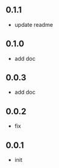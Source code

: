 ## 0.1.1

* update readme

## 0.1.0

* add doc

## 0.0.3

* add doc

## 0.0.2

* fix

## 0.0.1

* init
